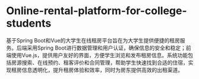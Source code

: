 # Online-rental-platform-for-college-students
基于Spring Boot和Vue的大学生在线租房平台旨在为大学生提供便捷的租房服务。后端采用Spring Boot进行数据管理和用户认证，确保信息的安全和稳定；前端使用Vue.js，提供用户友好的界面，方便学生浏览和发布租房信息。系统功能包括房源搜索、在线预约、租客评价和合同管理，帮助学生快速找到合适的住宿，实现租房信息透明化，提升租房体验和效率，同时为房东提供高效的出租渠道。
